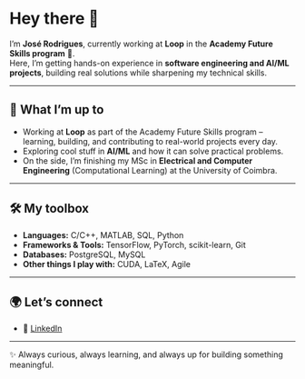 # Hey there 👋  

I’m **José Rodrigues**, currently working at **Loop** in the **Academy Future Skills program** 🚀.  
Here, I’m getting hands-on experience in **software engineering and AI/ML projects**, building real solutions while sharpening my technical skills.  

---

## 🚀 What I’m up to
- Working at **Loop** as part of the Academy Future Skills program – learning, building, and contributing to real-world projects every day.  
- Exploring cool stuff in **AI/ML** and how it can solve practical problems.  
- On the side, I’m finishing my MSc in **Electrical and Computer Engineering** (Computational Learning) at the University of Coimbra.  

---

## 🛠️ My toolbox
- **Languages:** C/C++, MATLAB, SQL, Python
- **Frameworks & Tools:** TensorFlow, PyTorch, scikit-learn, Git  
- **Databases:** PostgreSQL, MySQL  
- **Other things I play with:** CUDA, LaTeX, Agile  

---

## 🌍 Let’s connect
- 💼 [LinkedIn](https://linkedin.com/in/srzealex)  

---

✨ Always curious, always learning, and always up for building something meaningful.  
